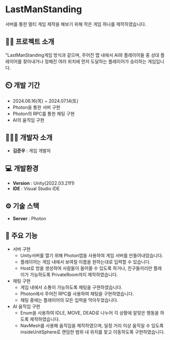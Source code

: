 # LastManStanding
서버를 통한 멀티 게임 제작을 해보기 위해 작은 게임 하나를 제작하였습니다.
## 👨‍🏫 프로젝트 소개
"LastManStanding게임 방식과 같으며, 주어진 맵 내에서 AI와 플레이어들 중 상대 플레이어를 찾아내거나 정해진 여러 위치에 먼저 도달하는 플레이어가 승리하는 게임입니다.

## ⏲️ 개발 기간 
- 2024.06.16(목) ~ 2024.07.14(토)
- Photon을 통한 서버 구현
- Photon의 RPC를 통한 채팅 구현
- AI의 움직임 구현
  
## 🧑‍🤝‍🧑 개발자 소개 
- **김준우** : 게임 개발자

## 💻 개발환경
- **Version** : Unity(2022.03.21f1)
- **IDE** : Visual Studio IDE

## ⚙️ 기술 스택
- **Server** : Photon

## 📌 주요 기능
- 서버 구현
  - Unity서버를 열기 위해 Photon앱을 사용하여 게임 서버를 만들어내었습니다.
  - 플레이어는 게임 내에서 보여질 이름을 원하는대로 입력할 수 있습니다.
  - Host로 방을 생성하여 사람들이 들어올 수 있도록 하거나, 친구들끼리만 플레이가 가능하도록 PrivateRoom까지 제작하였습니다.
- 채팅 구현
   - 게임 내에서 소통이 가능하도록 채팅을 구현하였습니다.
   - Photon에서 주어진 RPC를 사용하여 채팅을 구현하였습니다.
   - 채팅 중에는 플레이어의 모든 입력을 막아두었습니다.
- AI 움직임 구현
    - Enum을 사용하여 IDLE, MOVE, DEAD로 나누어 각 상황에 알맞은 행동을 하도록 제작하였습니다.
    - NavMesh를 사용해 움직임을 제작하였으며, 일정 거리 이상 움직일 수 있도록 insideUnitSphere로 랜덤한 범위 내 위치를 찾고 이동하도록 구현하였습니다.

